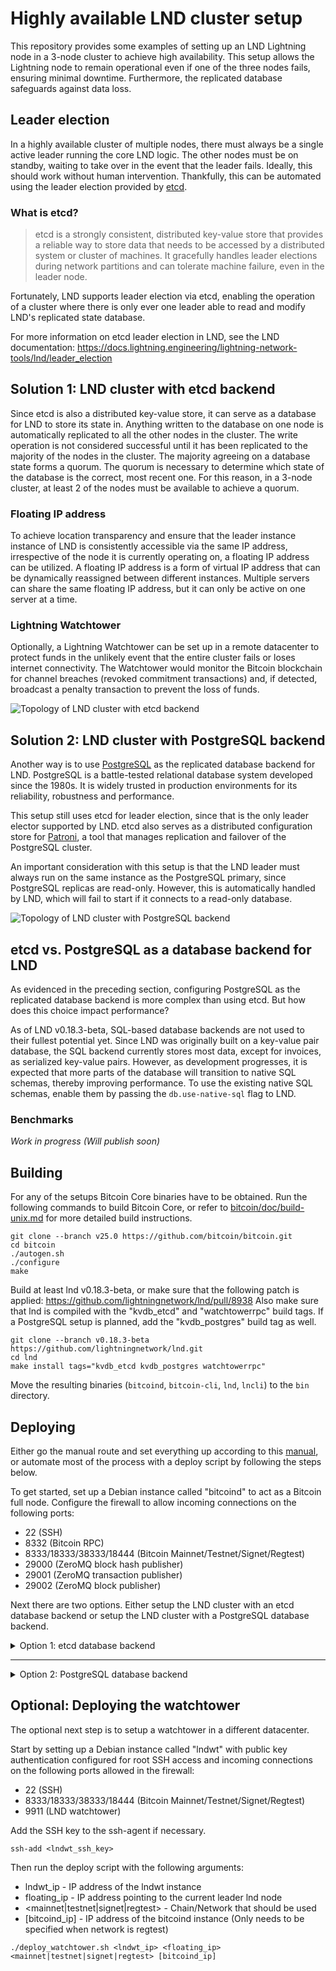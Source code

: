 # Highly available LND cluster setup

This repository provides some examples of setting up an LND Lightning node in a 3-node cluster to achieve high availability. This setup allows the Lightning node to remain operational even if one of the three nodes fails, ensuring minimal downtime. Furthermore, the replicated database safeguards against data loss.

## Leader election

In a highly available cluster of multiple nodes, there must always be a single active leader running the core LND logic. The other nodes must be on standby, waiting to take over in the event that the leader fails. Ideally, this should work without human intervention. Thankfully, this can be automated using the leader election provided by [etcd](https://etcd.io/).

### What is etcd?

> etcd is a strongly consistent, distributed key-value store that provides a reliable way to store data that needs to be accessed by a distributed system or cluster of machines. It gracefully handles leader elections during network partitions and can tolerate machine failure, even in the leader node.

Fortunately, LND supports leader election via etcd, enabling the operation of a cluster where there is only ever one leader able to read and modify LND's replicated state database.

For more information on etcd leader election in LND, see the LND documentation: https://docs.lightning.engineering/lightning-network-tools/lnd/leader_election

## Solution 1: LND cluster with etcd backend

Since etcd is also a distributed key-value store, it can serve as a database for LND to store its state in. Anything written to the database on one node is automatically replicated to all the other nodes in the cluster. The write operation is not considered successful until it has been replicated to the majority of the nodes in the cluster. The majority agreeing on a database state forms a quorum. The quorum is necessary to determine which state of the database is the correct, most recent one. For this reason, in a 3-node cluster, at least 2 of the nodes must be available to achieve a quorum.

### Floating IP address

To achieve location transparency and ensure that the leader instance instance of LND is consistently accessible via the same IP address, irrespective of the node it is currently operating on, a floating IP address can be utilized. A floating IP address is a form of virtual IP address that can be dynamically reassigned between different instances. Multiple servers can share the same floating IP address, but it can only be active on one server at a time.

### Lightning Watchtower

Optionally, a Lightning Watchtower can be set up in a remote datacenter to protect funds in the unlikely event that the entire cluster fails or loses internet connectivity. The Watchtower would monitor the Bitcoin blockchain for channel breaches (revoked commitment transactions) and, if detected, broadcast a penalty transaction to prevent the loss of funds.

![Topology of LND cluster with etcd backend](topology_etcd.png)

## Solution 2: LND cluster with PostgreSQL backend

Another way is to use [PostgreSQL](https://www.postgresql.org/) as the replicated database backend for LND. PostgreSQL is a battle-tested relational database system developed since the 1980s. It is widely trusted in production environments for its reliability, robustness and performance.

This setup still uses etcd for leader election, since that is the only leader elector supported by LND. etcd also serves as a distributed configuration store for [Patroni](https://github.com/patroni/patroni), a tool that manages replication and failover of the PostgreSQL cluster.

An important consideration with this setup is that the LND leader must always run on the same instance as the PostgreSQL primary, since PostgreSQL replicas are read-only. However, this is automatically handled by LND, which will fail to start if it connects to a read-only database.

![Topology of LND cluster with PostgreSQL backend](topology_postgres.png)

## etcd vs. PostgreSQL as a database backend for LND

As evidenced in the preceding section, configuring PostgreSQL as the replicated database backend is more complex than using etcd. But how does this choice impact performance?

As of LND v0.18.3-beta, SQL-based database backends are not used to their fullest potential yet. Since LND was originally built on a key-value pair database, the SQL backend currently stores most data, except for invoices, as serialized key-value pairs. However, as development progresses, it is expected that more parts of the database will transition to native SQL schemas, thereby improving performance. To use the existing native SQL schemas, enable them by passing the `db.use-native-sql` flag to LND.

### Benchmarks

_Work in progress (Will publish soon)_

## Building

For any of the setups Bitcoin Core binaries have to be obtained. Run the following commands to build Bitcoin Core, or refer to [bitcoin/doc/build-unix.md](https://github.com/bitcoin/bitcoin/blob/master/doc/build-unix.md) for more detailed build instructions.

```console
git clone --branch v25.0 https://github.com/bitcoin/bitcoin.git
cd bitcoin
./autogen.sh
./configure
make
```

Build at least lnd v0.18.3-beta, or make sure that the following patch is applied: https://github.com/lightningnetwork/lnd/pull/8938 Also make sure that lnd is compiled with the "kvdb_etcd" and "watchtowerrpc" build tags. If a PostgreSQL setup is planned, add the "kvdb_postgres" build tag as well.

```console
git clone --branch v0.18.3-beta https://github.com/lightningnetwork/lnd.git
cd lnd
make install tags="kvdb_etcd kvdb_postgres watchtowerrpc"
```

Move the resulting binaries (`bitcoind`, `bitcoin-cli`, `lnd`, `lncli`) to the `bin` directory.

## Deploying

Either go the manual route and set everything up according to this [manual](setup_lnd_cluster_guide.md), or automate most of the process with a deploy script by following the steps below.

To get started, set up a Debian instance called "bitcoind" to act as a Bitcoin full node. Configure the firewall to allow incoming connections on the following ports:

- 22 (SSH)
- 8332 (Bitcoin RPC)
- 8333/18333/38333/18444 (Bitcoin Mainnet/Testnet/Signet/Regtest)
- 29000 (ZeroMQ block hash publisher)
- 29001 (ZeroMQ transaction publisher)
- 29002 (ZeroMQ block publisher)

Next there are two options. Either setup the LND cluster with an etcd database backend or setup the LND cluster with a PostgreSQL database backend.

<details>
<summary>Option 1: etcd database backend</summary>

Set up 3 Debian instances with ECC memory called "lndetcd1", "lndetcd2" and "lndetcd3". These will act as a 3-node LND+etcd cluster. Configure the firewall to allow incoming connections on the following ports:

- 22 (SSH)
- 2379 (etcd client communication)
- 2380 (etcd peer communication)
- 9735 (Lightning)

All instances need to have public key authentication configured for root SSH access in order for the deploy script to work.

Next start an ssh-agent on a local system and add the SSH private keys for the 4 Debian instances. This allows for ssh to connect to the instances without having to manually specify the respective private key file each time.

```console
eval "$(ssh-agent -s)"
ssh-add <bitcoind_ssh_key> <lndetcd1_ssh_key> <lndetcd2_ssh_key> <lndetcd3_ssh_key>
```

Then run the deploy script with the following arguments:

- bitcoind_ip - IP address of the bitcoind instance
- lndetcd1_ip - IP address of the lndetcd1 instance
- lndetcd2_ip - IP address of the lndetcd2 instance
- lndetcd3_ip - IP address of the lndetcd3 instance
- floating_ip - floating IP address that will always point to the current leader LND node
- <mainnet|testnet|signet|regtest> - Chain/Network that should be used
- bitcoindrpcuser - RPC username to use for bitcoind
- bitcoindrpcpass - RPC password to use for bitcoind
- lndwalletpass - Password used to encrypt the LND wallet

```console
./deploy_with_etcddb.sh <bitcoind_ip> <lndetcd1_ip> <lndetcd2_ip> <lndetcd3_ip> <floating_ip> <mainnet|testnet|signet|regtest> <bitcoindrpcuser> <bitcoindrpcpass> <lndwalletpass>
```
</details>

---

<details>
<summary>Option 2: PostgreSQL database backend</summary>

Set up 3 Debian instances with ECC memory called "lndetcdpg1", "lndetcdpg2" and "lndetcdpg3". These will act as a 3-node LND+etcd+PostgreSQL cluster. Configure the firewall to allow incoming connections on the following ports:

- 22 (SSH)
- 2379 (etcd client communication)
- 2380 (etcd peer communication)
- 5432 (PostgreSQL)
- 8008 (Patroni REST API)
- 9735 (Lightning)

All instances need to have public key authentication configured for root SSH access in order for the deploy script to work.

Next start an ssh-agent on a local system and add the SSH private keys for the 4 Debian instances. This allows for ssh to connect to the instances without having to manually specify the respective private key file each time.

```console
eval "$(ssh-agent -s)"
ssh-add <bitcoind_ssh_key> <lndetcdpg1_ssh_key> <lndetcdpg2_ssh_key> <lndetcdpg3_ssh_key>
```

Then run the deploy script with the following arguments:

- bitcoind_ip - IP address of the bitcoind instance
- lndetcdpg1_ip - IP address of the lndetcdpg1 instance
- lndetcdpg2_ip - IP address of the lndetcdpg2 instance
- lndetcdpg3_ip - IP address of the lndetcdpg3 instance
- floating_ip - floating IP address that will always point to the current leader LND node
- <mainnet|testnet|signet|regtest> - Chain/Network that should be used
- bitcoindrpcuser - RPC username to use for bitcoind
- bitcoindrpcpass - RPC password to use for bitcoind
- lndwalletpass - Password used to encrypt the LND wallet

```console
./deploy_with_postgresdb.sh <bitcoind_ip> <lndetcdpg1_ip> <lndetcdpg2_ip> <lndetcdpg3_ip> <floating_ip> <mainnet|testnet|signet|regtest> <bitcoindrpcuser> <bitcoindrpcpass> <lndwalletpass>
```
</details>

## Optional: Deploying the watchtower

The optional next step is to setup a watchtower in a different datacenter.

Start by setting up a Debian instance called "lndwt" with public key authentication configured for root SSH access and incoming connections on the following ports allowed in the firewall:

- 22 (SSH)
- 8333/18333/38333/18444 (Bitcoin Mainnet/Testnet/Signet/Regtest)
- 9911 (LND watchtower)

Add the SSH key to the ssh-agent if necessary.

```console
ssh-add <lndwt_ssh_key>
```

Then run the deploy script with the following arguments:

- lndwt_ip - IP address of the lndwt instance
- floating_ip - IP address pointing to the current leader lnd node
- <mainnet|testnet|signet|regtest> - Chain/Network that should be used
- [bitcoind_ip] - IP address of the bitcoind instance (Only needs to be specified when network is regtest)

```console
./deploy_watchtower.sh <lndwt_ip> <floating_ip> <mainnet|testnet|signet|regtest> [bitcoind_ip]
```

